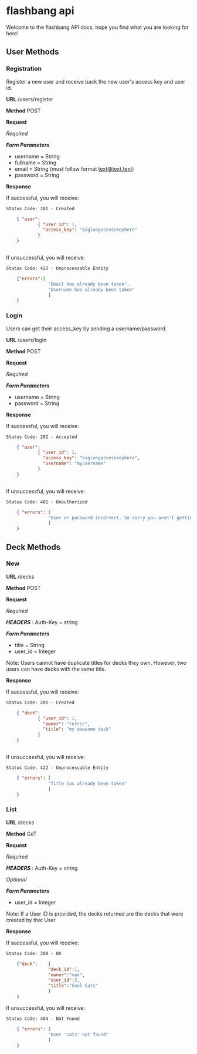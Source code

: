 # flashbang api

Welcome to the flashbang API docs, hope you find what you are looking for here!

## User Methods

### Registration

Register a new user and receive back the new user's access key and user id.

**URL** /users/register

**Method** POST

**Request**

*Required* 
	
***Form Parameters***

* username = String
* fullname = String
* email = String (must follow format text@text.text)
* password = String

**Response**

If successful, you will receive:

	Status Code: 201 - Created
	
```json
	{ "user": 
			{ "user_id": 1,
			  "access_key": "biglongaccesskeyhere"
			}
	}
			
```

If unsuccessful, you will receive:

	Status Code: 422 - Unprocessable Entity
	
```json
	{"errors":[
				"Email has already been taken",
				"Username has already been taken"
				]
	}
```

### Login ###

Users can get their access_key by sending a username/password.

**URL** /users/login

**Method** POST

**Request**

*Required* 

***Form Parameters***

* username = String
* password = String

**Response**

If successful, you will receive:

	Status Code: 202 - Accepted
	
```json
	{ "user": 
			{ "user_id": 1,
			  "access_key": "biglongaccesskeyhere",
			  "username": "myusername"
			}
	}
			
```

If unsuccessful, you will receive:

	Status Code: 401 - Unauthorized
	
```json
	{ "errors": [ 
				"User or password incorrect. So sorry you aren't getting in!"
				] 
	}
```

## Deck Methods

### New

**URL** /decks

**Method** POST

**Request**

*Required* 

***HEADERS*** : Auth-Key = string

***Form Parameters***

* title = String 
* user_id = Integer

Note: Users cannot have duplicate titles for decks they own.  However, two users can have decks with the same title.

**Response**

If successful, you will receive:

	Status Code: 201 - Created
	
```json
	{ "deck": 
			{ "user_id": 1,
			  "owner": "terric",
			  "title": "my awesome deck"
			}
	}
			
```

If unsuccessful, you will receive:

	Status Code: 422 - Unprocessable Entity
	
```json
	{ "errors": [ 
				"Title has already been taken"
				] 
	}
```

### List

**URL** /decks

**Method** GeT

**Request**

*Required* 

***HEADERS*** : Auth-Key = string

*Optional*

***Form Parameters***

* user_id = Integer

Note: If a User ID is provided, the decks returned are the decks that were created by that User

**Response**

If successful, you will receive:

	Status Code: 200 - OK
	
```json
	{"deck":	{
				"deck_id":1,
				"owner":"man",
				"user_id":3,
				"title":"Cool Cats"
				}
	}			
```

If unsuccessful, you will receive:

	Status Code: 404 - Not Found
	
```json
	{ "errors": [ 
				"User 'cats' not found"
				] 
	}
```

